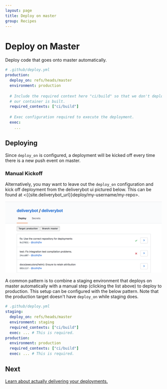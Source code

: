 ```yaml
---
layout: page
title: Deploy on master
group: Recipes
---
```


# Deploy on Master

Deploy code that goes onto master automatically.

```yaml
# .github/deploy.yml
production:
  deploy_on: refs/heads/master
  environment: production

  # Include the required context here "ci/build" so that we don't deploy before
  # our container is built.
  required_contexts: ["ci/build"]

  # Exec configuration required to execute the deployment.
  exec:
    ...
```

## Deploying

Since `deploy_on` is configured, a deployment will be kicked off every time
there is a new push event on master.

### Manual Kickoff

Alternatively, you may want to leave out the `deploy_on` configuration and kick
off deployment from the deliverybot ui pictured below. This can be found at
<{{site.deliverybot_url}}deploy/my-username/my-repo>.

![On master deploy](/assets/images/deploy-list.png)

A common pattern is to combine a staging environment that deploys on master
automatically with a manual step (clicking the list above) to deploy to
production. This setup can be configured with the below pattern. Note that the
production target doesn't have `deploy_on` while staging does.

```yaml
# .github/deploy.yml
staging:
  deploy_on: refs/heads/master
  environment: staging
  required_contexts: ["ci/build"]
  exec: ... # This is required.
production:
  environment: production
  required_contexts: ["ci/build"]
  exec: ... # This is required.
```

## Next

[Learn about actually delivering your deployments.](/docs/executors)
